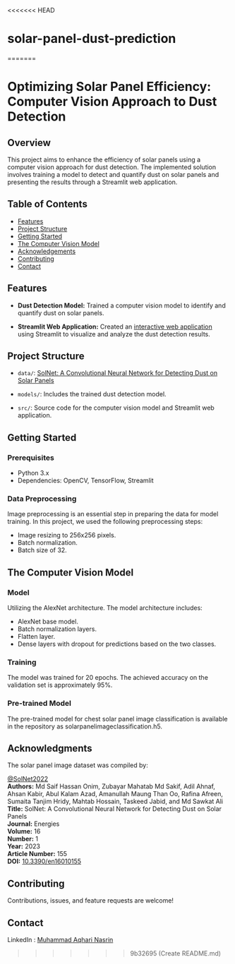 <<<<<<< HEAD
# solar-panel-dust-prediction
=======
# Optimizing Solar Panel Efficiency: Computer Vision Approach to Dust Detection

## Overview

This project aims to enhance the efficiency of solar panels using a computer vision approach for dust detection. The implemented solution involves training a model to detect and quantify dust on solar panels and presenting the results through a Streamlit web application.

## Table of Contents

- [Features](#features)
- [Project Structure](#project-structure)
- [Getting Started](#getting-started)
- [The Computer Vision Model](#the-computer-vision-model)
- [Acknowledgements](#acknowledgements)
- [Contributing](#contributing)
- [Contact](#contact)

## Features

- **Dust Detection Model:** Trained a computer vision model to identify and quantify dust on solar panels.
  
- **Streamlit Web Application:** Created an [interactive web application](https://solarpanelimageclassifier.streamlit.app/) using Streamlit to visualize and analyze the dust detection results.


## Project Structure

- `data/`: [SolNet: A Convolutional Neural Network for Detecting Dust on Solar Panels](https://drive.google.com/drive/folders/12Q3MBI8SPw0vHsO_kkS5izkxw0F7tXx4) 
  
- `models/`: Includes the trained dust detection model.

- `src/`: Source code for the computer vision model and Streamlit web application.

## Getting Started

### Prerequisites

- Python 3.x
- Dependencies: OpenCV, TensorFlow, Streamlit
  
### Data Preprocessing

Image preprocessing is an essential step in preparing the data for model training. In this project, we used the following preprocessing steps:

- Image resizing to 256x256 pixels.
- Batch normalization.
- Batch size of 32.

## The Computer Vision Model

### Model

Utilizing the AlexNet architecture. The model architecture includes:

- AlexNet base model.
- Batch normalization layers.
- Flatten layer.
- Dense layers with dropout for predictions based on the two classes.

### Training

The model was trained for 20 epochs. The achieved accuracy on the validation set is approximately 95%.

### Pre-trained Model

The pre-trained model for chest solar panel image classification is available in the repository as solarpanelimageclassification.h5.

## Acknowledgments

The solar panel image dataset was compiled by:

[@SolNet2022](https://www.mdpi.com/1996-1073/16/1/155)  
**Authors:** Md Saif Hassan Onim, Zubayar Mahatab Md Sakif, Adil Ahnaf, Ahsan Kabir, Abul Kalam Azad, Amanullah Maung Than Oo, Rafina Afreen, Sumaita Tanjim Hridy, Mahtab Hossain, Taskeed Jabid, and Md Sawkat Ali  
**Title:** SolNet: A Convolutional Neural Network for Detecting Dust on Solar Panels  
**Journal:** Energies  
**Volume:** 16  
**Number:** 1  
**Year:** 2023  
**Article Number:** 155  
**DOI:** [10.3390/en16010155](https://doi.org/10.3390/en16010155)

## Contributing

Contributions, issues, and feature requests are welcome!

## Contact

LinkedIn : [Muhammad Aqhari Nasrin](https://www.linkedin.com/in/muhammad-aqhari-nasrin-bin-ramli/)

>>>>>>> 9b32695 (Create README.md)
